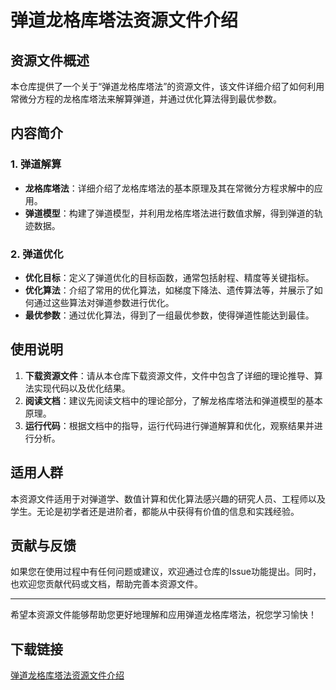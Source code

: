 # 弹道龙格库塔法资源文件介绍

## 资源文件概述

本仓库提供了一个关于“弹道龙格库塔法”的资源文件，该文件详细介绍了如何利用常微分方程的龙格库塔法来解算弹道，并通过优化算法得到最优参数。

## 内容简介

### 1. 弹道解算

- **龙格库塔法**：详细介绍了龙格库塔法的基本原理及其在常微分方程求解中的应用。
- **弹道模型**：构建了弹道模型，并利用龙格库塔法进行数值求解，得到弹道的轨迹数据。

### 2. 弹道优化

- **优化目标**：定义了弹道优化的目标函数，通常包括射程、精度等关键指标。
- **优化算法**：介绍了常用的优化算法，如梯度下降法、遗传算法等，并展示了如何通过这些算法对弹道参数进行优化。
- **最优参数**：通过优化算法，得到了一组最优参数，使得弹道性能达到最佳。

## 使用说明

1. **下载资源文件**：请从本仓库下载资源文件，文件中包含了详细的理论推导、算法实现代码以及优化结果。
2. **阅读文档**：建议先阅读文档中的理论部分，了解龙格库塔法和弹道模型的基本原理。
3. **运行代码**：根据文档中的指导，运行代码进行弹道解算和优化，观察结果并进行分析。

## 适用人群

本资源文件适用于对弹道学、数值计算和优化算法感兴趣的研究人员、工程师以及学生。无论是初学者还是进阶者，都能从中获得有价值的信息和实践经验。

## 贡献与反馈

如果您在使用过程中有任何问题或建议，欢迎通过仓库的Issue功能提出。同时，也欢迎您贡献代码或文档，帮助完善本资源文件。

---

希望本资源文件能够帮助您更好地理解和应用弹道龙格库塔法，祝您学习愉快！

## 下载链接

[弹道龙格库塔法资源文件介绍](https://pan.quark.cn/s/41c91ed4bf8e)